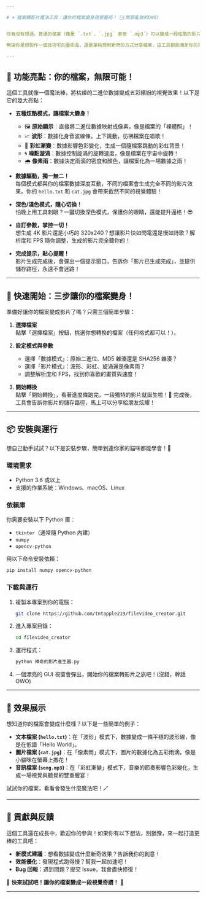 ```yaml
---

# 🌀 檔案轉影片魔法工具：讓你的檔案變身視覺藝術！ 🎥(無聊亂做的OWO)


你有沒有想過，普通的檔案（像是 `.txt`、`.jpg` 甚至 `.mp3`）可以變成一段炫酷的影片？現在，這個小小的魔法工具將幫你實現這個奇思妙想！✨ **檔案轉影片工具** 能將任何檔案的二進位數據轉換成視覺化的動態效果，讓你的檔案「活起來」，變成一段獨一無二的影片！

無論你是想製作一個技術宅的藝術品，還是單純想用新奇的方式分享檔案，這工具都能滿足你的需求！快來試試，讓你的檔案在螢幕上跳舞吧！💃🕺

---
```


## 🌟 功能亮點：你的檔案，無限可能！

這個工具就像一個魔法棒，將枯燥的二進位數據變成五彩繽紛的視覺效果！以下是它的幾大亮點：

- **五種炫酷模式，讓檔案大變身！**  
  - 🖼️ **原始顯示**：直接將二進位數據映射成像素，像是檔案的「裸體照」！  
  - 📈 **波形**：數據化身音波線條，上下跳動，彷彿檔案在唱歌！  
  - 🌈 **彩虹漸變**：數據影響色彩變化，生成一個隨檔案跳動的彩虹背景！  
  - 🌀 **噪點漩渦**：數據控制旋渦的旋轉速度，像是檔案在宇宙中旋轉！  
  - 🌧️ **像素雨**：數據決定雨滴的密度和顏色，讓檔案化為一場數據之雨！

- **數據驅動，獨一無二！**  
  每個模式都與你的檔案數據深度互動，不同的檔案會生成完全不同的影片效果。你的 `hello.txt` 和 `cat.jpg` 會帶來截然不同的視覺體驗！

- **深色/淺色模式，隨心切換！**  
  怕晚上用工具刺眼？一鍵切換深色模式，保護你的眼睛，還能提升逼格！😎

- **自訂參數，掌控一切！**  
  想生成 4K 影片還是小巧的 320x240？想讓影片快如閃電還是慢如詩歌？解析度和 FPS 隨你調整，生成的影片完全聽你的！

- **完成提示，貼心提醒！**  
  影片生成完成後，會彈出一個提示窗口，告訴你「影片已生成完成」，並提供儲存路徑，永遠不會迷路！

---

## 🚀 快速開始：三步讓你的檔案變身！

準備好讓你的檔案變成影片了嗎？只需三個簡單步驟：

1. **選擇檔案**  
   點擊「選擇檔案」按鈕，挑選你想轉換的檔案（任何格式都可以！）。

2. **設定模式與參數**  
   - 選擇「數據模式」：原始二進位、MD5 雜湊還是 SHA256 雜湊？  
   - 選擇「影片模式」：波形、彩虹、旋渦還是像素雨？  
   - 調整解析度和 FPS，找到你喜歡的畫質與速度！

3. **開始轉換**  
   點擊「開始轉換」，看著進度條跑完，一段獨特的影片就誕生啦！🎉 完成後，工具會告訴你影片的儲存路徑，馬上可以分享給朋友炫耀！

---

## 📦 安裝與運行

想自己動手試試？以下是安裝步驟，簡單到連你家的貓咪都能學會！🐾

### 環境需求
- Python 3.6 或以上
- 支援的作業系統：Windows、macOS、Linux

### 依賴庫
你需要安裝以下 Python 庫：
- `tkinter`（通常隨 Python 內建）
- `numpy`
- `opencv-python`

用以下命令安裝依賴：
```bash
pip install numpy opencv-python
```

### 下載與運行
1. 複製本專案到你的電腦：
   ```bash
   git clone https://github.com/tntapple219/filevideo_creator.git
   ```

2. 進入專案目錄：
   ```bash
   cd filevideo_creator
   ```

3. 運行程式：
   ```bash
   python 神奇的影片產生器.py
   ```

4. 一個漂亮的 GUI 視窗會彈出，開始你的檔案轉影片之旅吧！(沒錯，幹話OWO)

---

## 🎨 效果展示

想知道你的檔案會變成什麼樣？以下是一些簡單的例子：

- **文本檔案 (`hello.txt`)**：在「波形」模式下，數據變成一條平穩的波形線，像是在低語「Hello World」。  
- **圖片檔案 (`cat.jpg`)**：在「像素雨」模式下，圖片的數據化為五彩雨滴，像是小貓咪在螢幕上撒花！  
- **音訊檔案 (`song.mp3`)**：在「彩虹漸變」模式下，音樂的節奏影響色彩變化，生成一場視覺與聽覺的雙重饗宴！

試試你的檔案，看看會發生什麼魔法吧！🪄

---

## 🤝 貢獻與反饋

這個工具還在成長中，歡迎你的參與！如果你有以下想法，別猶豫，來一起打造更棒的工具吧：

- **新模式建議**：想看數據變成什麼新奇效果？告訴我你的創意！  
- **效能優化**：發現程式跑得慢？幫我一起加速吧！  
- **Bug 回報**：遇到問題？提交 Issue，我會盡快修復！  

🎉 **快來試試吧！讓你的檔案變成一段視覺奇蹟！** 🎉

---
